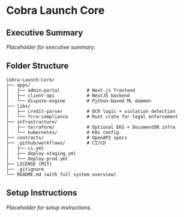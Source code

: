 # Cobra Launch Core

## Executive Summary

*Placeholder for executive summary.*

## Folder Structure

```
Cobra-Launch-Core/
├── apps/
│   ├── admin-portal          # Next.js frontend
│   ├── client-api            # NestJS backend
│   └── dispute-engine        # Python-based ML daemon
├── libs/
│   ├── credit-parser         # OCR logic + violation detection
│   └── fcra-compliance       # Rust crate for legal enforcement
├── infrastructure/
│   ├── terraform/            # Optional EKS + DocumentDB infra
│   └── kubernetes/           # K8s config
├── contracts/                # OpenAPI specs
├── .github/workflows/        # CI/CD
│   ├── ci.yml
│   ├── deploy-staging.yml
│   └── deploy-prod.yml
├── LICENSE (MIT)
├── .gitignore
└── README.md (with full system overview)
```

## Setup Instructions

*Placeholder for setup instructions.*

